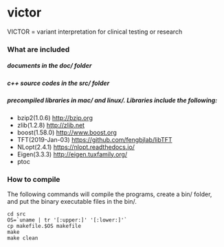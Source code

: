 # victor
VICTOR = variant interpretation for clinical testing or research

### What are included

##### documents in the doc/ folder

##### c++ source codes in the src/ folder

##### precompiled libraries in mac/ and linux/. Libraries include the following:

* bzip2(1.0.6)		http://bzip.org
* zlib(1.2.8)		http://zlib.net
* boost(1.58.0)		http://www.boost.org
* TFT(2019-Jan-03)	https://github.com/fengbjlab/libTFT
* NLopt(2.4.1)		https://nlopt.readthedocs.io/
* Eigen(3.3.3)		http://eigen.tuxfamily.org/
* ptoc

### How to compile

The following commands will compile the programs, create a bin/ folder, and put the binary executable files in the bin/.

```
cd src
OS=`uname | tr '[:upper:]' '[:lower:]'`
cp makefile.$OS makefile
make
make clean
```
